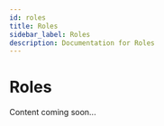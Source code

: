 ```yaml
---
id: roles
title: Roles
sidebar_label: Roles
description: Documentation for Roles
---
```


# Roles

Content coming soon...
